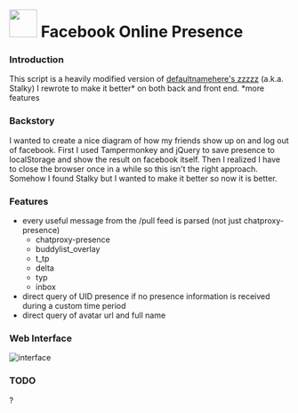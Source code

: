 # <img src="http://i.imgur.com/eVrmv6B.png" height="50"/> Facebook Online Presence

### Introduction

This script is a heavily modified version of
[defaultnamehere's zzzzz](https://github.com/defaultnamehere/zzzzz) (a.k.a. Stalky)
I rewrote to make it better* on both back and front end.
*more features

### Backstory

I wanted to create a nice diagram of how my friends show up on and log out of facebook.
First I used Tampermonkey and jQuery to save presence to localStorage and show the result
on facebook itself. Then I realized I have to close the browser once in a while so this
isn't the right approach. Somehow I found Stalky but I wanted to make it better so now it is better.

### Features

* every useful message from the /pull feed is parsed (not just chatproxy-presence)
  * chatproxy-presence
  * buddylist_overlay
  * t_tp
  * delta
  * typ
  * inbox
* direct query of UID presence if no presence information is received during a custom time period
* direct query of avatar url and full name


### Web Interface

![interface](http://i.imgur.com/oekoSDF.png)

### TODO

?